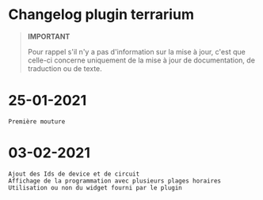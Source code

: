 # Changelog plugin terrarium

>**IMPORTANT**
>
>Pour rappel s'il n'y a pas d'information sur la mise à jour, c'est que celle-ci concerne uniquement de la mise à jour de documentation, de traduction ou de texte.

# 25-01-2021

    Première mouture

# 03-02-2021

    Ajout des Ids de device et de circuit
    Affichage de la programmation avec plusieurs plages horaires
    Utilisation ou non du widget fourni par le plugin
    


